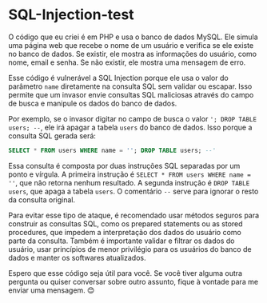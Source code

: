 # SQL-Injection-test

O código que eu criei é em PHP e usa o banco de dados MySQL. Ele simula uma página web que recebe o nome de um usuário e verifica se ele existe no banco de dados. Se existir, ele mostra as informações do usuário, como nome, email e senha. Se não existir, ele mostra uma mensagem de erro.

Esse código é vulnerável a SQL Injection porque ele usa o valor do parâmetro `name` diretamente na consulta SQL sem validar ou escapar. Isso permite que um invasor envie consultas SQL maliciosas através do campo de busca e manipule os dados do banco de dados.

Por exemplo, se o invasor digitar no campo de busca o valor `'; DROP TABLE users; --`, ele irá apagar a tabela `users` do banco de dados. Isso porque a consulta SQL gerada será:

```sql
SELECT * FROM users WHERE name = ''; DROP TABLE users; --'
```

Essa consulta é composta por duas instruções SQL separadas por um ponto e vírgula. A primeira instrução é `SELECT * FROM users WHERE name = ''`, que não retorna nenhum resultado. A segunda instrução é `DROP TABLE users`, que apaga a tabela `users`. O comentário `--` serve para ignorar o resto da consulta original.

Para evitar esse tipo de ataque, é recomendado usar métodos seguros para construir as consultas SQL, como os prepared statements ou as stored procedures, que impedem a interpretação dos dados do usuário como parte da consulta. Também é importante validar e filtrar os dados do usuário, usar princípios de menor privilégio para os usuários do banco de dados e manter os softwares atualizados.

Espero que esse código seja útil para você. Se você tiver alguma outra pergunta ou quiser conversar sobre outro assunto, fique à vontade para me enviar uma mensagem. 😊
